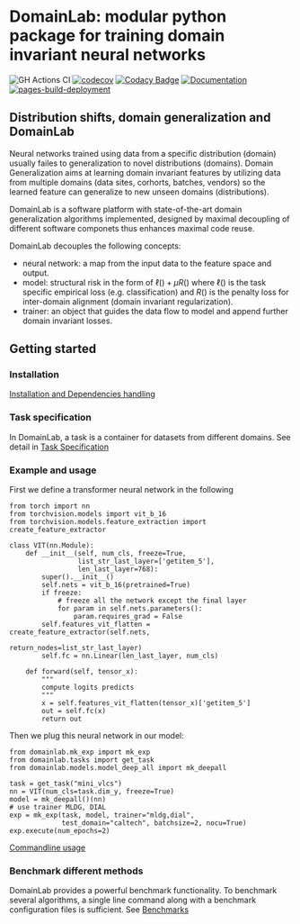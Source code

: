 # DomainLab: modular python package for training domain invariant neural networks

![GH Actions CI ](https://github.com/marrlab/DomainLab/actions/workflows/ci.yml/badge.svg?branch=master)
[![codecov](https://codecov.io/gh/marrlab/DomainLab/branch/master/graph/badge.svg)](https://app.codecov.io/gh/marrlab/DomainLab)
[![Codacy Badge](https://app.codacy.com/project/badge/Grade/bc22a1f9afb742efb02b87284e04dc86)](https://www.codacy.com/gh/marrlab/DomainLab/dashboard)
[![Documentation](https://img.shields.io/badge/Documentation-Here)](https://marrlab.github.io/DomainLab/)
[![pages-build-deployment](https://github.com/marrlab/DomainLab/actions/workflows/pages/pages-build-deployment/badge.svg)](https://github.com/marrlab/DomainLab/actions/workflows/pages/pages-build-deployment)

## Distribution shifts, domain generalization and DomainLab

Neural networks trained using data from a specific distribution (domain) usually failes to generalization to novel distributions (domains). Domain Generalization aims at learning domain invariant features by utilizing data from multiple domains (data sites, corhorts, batches, vendors) so the learned feature can generalize to new unseen domains (distributions). 

DomainLab is a software platform with state-of-the-art domain generalization algorithms implemented, designed by maximal decoupling of different software componets thus enhances maximal code reuse.

DomainLab decouples the following concepts:
- neural network: a map from the input data to the feature space and output.
- model: structural risk in the form of $\ell() + \mu R()$  where $\ell()$ is the task specific empirical loss (e.g. classification) and $R()$ is the penalty loss for inter-domain alignment (domain invariant regularization).
- trainer:  an object that guides the data flow to model and append further domain invariant losses.

## Getting started

### Installation
[Installation and Dependencies handling](./docs/doc_intall.md)

### Task specification
In DomainLab, a task is a container for datasets from different domains. See detail in
[Task Specification](./docs/doc_tasks.md)

### Example and usage

First we define a transformer neural network in the following

```
from torch import nn                                                                                     
from torchvision.models import vit_b_16                                                                  
from torchvision.models.feature_extraction import create_feature_extractor

class VIT(nn.Module):                                                                                    
    def __init__(self, num_cls, freeze=True,                                                             
                 list_str_last_layer=['getitem_5'],                                                      
                 len_last_layer=768):                                                                    
        super().__init__()                                                                               
        self.nets = vit_b_16(pretrained=True)                                                            
        if freeze:                                                                                       
            # freeze all the network except the final layer                                              
            for param in self.nets.parameters():                                                         
                param.requires_grad = False                                                              
        self.features_vit_flatten = create_feature_extractor(self.nets,                                  
                                                             return_nodes=list_str_last_layer)           
        self.fc = nn.Linear(len_last_layer, num_cls)                                                     
                                                                                                         
    def forward(self, tensor_x):                                                                         
        """
        compute logits predicts
        """
        x = self.features_vit_flatten(tensor_x)['getitem_5']
        out = self.fc(x)
        return out
```
Then we plug this neural network in our model:

```
from domainlab.mk_exp import mk_exp                                                                      
from domainlab.tasks import get_task                                                                     
from domainlab.models.model_deep_all import mk_deepall

task = get_task("mini_vlcs")
nn = VIT(num_cls=task.dim_y, freeze=True)
model = mk_deepall()(nn)
# use trainer MLDG, DIAL
exp = mk_exp(task, model, trainer="mldg,dial",
             test_domain="caltech", batchsize=2, nocu=True)
exp.execute(num_epochs=2)
```

[Commandline usage](./docs/doc_usage_cmd.md)


### Benchmark different methods
DomainLab provides a powerful benchmark functionality. 
To benchmark several algorithms, a single line command along with a benchmark configuration files is sufficient. See [Benchmarks](./docs/doc_benchmark.md)
